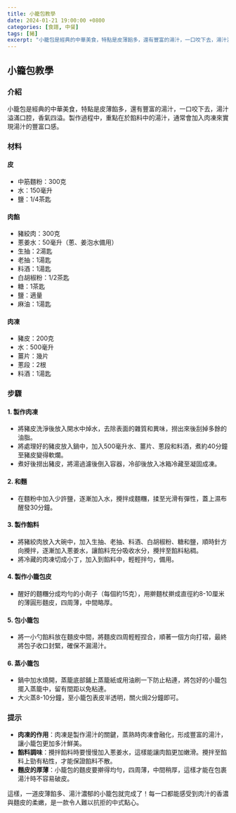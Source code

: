 ```yaml
---
title: 小籠包教學
date: 2024-01-21 19:00:00 +0800
categories: [食譜, 中餐]
tags: [豬] 
excerpt: "小籠包是經典的中華美食，特點是皮薄餡多，還有豐富的湯汁，一口咬下去，湯汁溢滿口腔，香氣四溢"
---
```


## 小籠包教學

### 介紹
小籠包是經典的中華美食，特點是皮薄餡多，還有豐富的湯汁，一口咬下去，湯汁溢滿口腔，香氣四溢。製作過程中，重點在於餡料中的湯汁，通常會加入肉凍來實現湯汁的豐富口感。

### 材料

#### 皮
- 中筋麵粉：300克
- 水：150毫升
- 鹽：1/4茶匙

#### 肉餡
- 豬絞肉：300克
- 蔥姜水：50毫升（蔥、姜泡水備用）
- 生抽：2湯匙
- 老抽：1湯匙
- 料酒：1湯匙
- 白胡椒粉：1/2茶匙
- 糖：1茶匙
- 鹽：適量
- 麻油：1湯匙

#### 肉凍
- 豬皮：200克
- 水：500毫升
- 薑片：幾片
- 蔥段：2根
- 料酒：1湯匙

### 步驟

#### 1. **製作肉凍**
   - 將豬皮洗淨後放入開水中焯水，去除表面的雜質和異味，撈出來後刮掉多餘的油脂。
   - 將處理好的豬皮放入鍋中，加入500毫升水、薑片、蔥段和料酒，煮約40分鐘至豬皮變得軟爛。
   - 煮好後撈出豬皮，將湯過濾後倒入容器，冷卻後放入冰箱冷藏至凝固成凍。

#### 2. **和麵**
   - 在麵粉中加入少許鹽，逐漸加入水，攪拌成麵糰，揉至光滑有彈性，蓋上濕布醒發30分鐘。

#### 3. **製作餡料**
   - 將豬絞肉放入大碗中，加入生抽、老抽、料酒、白胡椒粉、糖和鹽，順時針方向攪拌，逐漸加入蔥姜水，讓餡料充分吸收水分，攪拌至餡料粘稠。
   - 將冷藏的肉凍切成小丁，加入到餡料中，輕輕拌勻，備用。

#### 4. **製作小籠包皮**
   - 醒好的麵糰分成均勻的小劑子（每個約15克），用擀麵杖擀成直徑約8-10厘米的薄圓形麵皮，四周薄，中間略厚。

#### 5. **包小籠包**
   - 將一小勺餡料放在麵皮中間，將麵皮四周輕輕捏合，順著一個方向打褶，最終將包子收口封緊，確保不漏湯汁。

#### 6. **蒸小籠包**
   - 鍋中加水燒開，蒸籠底部鋪上蒸籠紙或用油刷一下防止粘連，將包好的小籠包擺入蒸籠中，留有間距以免粘連。
   - 大火蒸8-10分鐘，至小籠包表皮半透明，關火焗2分鐘即可。

### 提示
- **肉凍的作用**：肉凍是製作湯汁的關鍵，蒸熟時肉凍會融化，形成豐富的湯汁，讓小籠包更加多汁鮮美。
- **餡料調味**：攪拌餡料時要慢慢加入蔥姜水，這樣能讓肉餡更加嫩滑。攪拌至餡料上勁有粘性，才能保證餡料不散。
- **麵皮的厚薄**：小籠包的麵皮要擀得均勻，四周薄，中間稍厚，這樣才能在包裹湯汁時不容易破皮。

這樣，一道皮薄餡多、湯汁濃郁的小籠包就完成了！每一口都能感受到肉汁的香濃與麵皮的柔嫩，是一款令人難以抗拒的中式點心。
